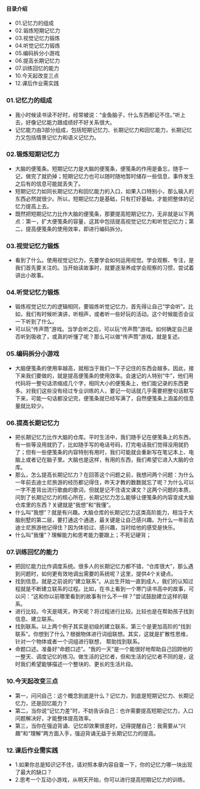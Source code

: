 #### 目录介绍
- 01.记忆力的组成
- 02.锻炼短期记忆力
- 03.视觉记忆力锻炼
- 04.听觉记忆力锻炼
- 05.编码拆分小游戏
- 06.提高长期记忆力
- 07.训练回忆的能力
- 10.今天起改变三点
- 12.课后作业需实践



### 01.记忆力的组成
- 我小时候读书读不好时，经常被说：“金鱼脑子，什么东西都记不住。”听上去，好像记忆能力跟成绩好不好关系很大。
- 记忆能力由3部分组成，包括短期记忆力、长期记忆力和回忆能力，长期记忆力又包括情景记忆力和语义记忆力。



### 02.锻炼短期记忆力
- 大脑的便笺条。短期记忆力是大脑的便笺条，便笺条的作用是备忘，随手一记，做完了就扔掉；短期记忆力也可以随时随地暂时储存一些信息，事件发生之后有的信息可能就丢失了。
- 短期记忆力如同长期记忆力和回忆能力的入口，如果入口特别小，那么输入的东西必然就很少。所以，短期记忆力是基础，只有打好基础，才能把整体的记忆力提高上去。
- 既然把短期记忆力比作大脑的便笺条，那要提高短期记忆力，无非就是以下两点：第一，扩大便笺条的容量，这其中包括提高视觉记忆力和听觉记忆力；第二，提高便笺条的使用效率，即进行编码拆分。



### 03.视觉记忆力锻炼
- 看到了什么。使用视觉记忆力，先要学会如何运用视觉。学会观察、专注，是我们首先要关注的。当开始读故事时，就要逐渐养成学会观察的习惯，尝试着讲出小故事。



### 04.听觉记忆力锻炼
- 锻炼视觉记忆力的逻辑相同，要锻炼听觉记忆力，首先得让自己“学会听”。比如，我们有时候听演讲，听相声，或者听一些好玩的活动。这个时候能否会议一下听到了什么。
- 可以玩“传声筒”游戏。当学会听之后，可以玩“传声筒”游戏。如何确定自己是否听到吸收了，或真的听懂了呢？那么可以做“传声筒”游戏，就是复述。




### 05.编码拆分小游戏
- 大脑便笺条的使用率越高，就相当于我们一下子记住的东西会越多。因此，接下来我们要做的，就是提高便笺条的使用效率。会速记的人特别“牛”，他们用代码将一整句话浓缩成几个字，相同大小的便笺条上，他们能记录的东西更多。对我们这些没有经过专业训练的人，要记一句话就几乎需要把整句话默写下来，可能一句话都没记完，便笺条就已经写满了，自然便笺条上涵盖的信息量就比较少。




### 06.提高长期记忆力
- 把长期记忆力比作大脑的仓库。平时生活中，我们随手记在便笺条上的东西，有一些等没用就扔了，比如随手写的电话号码，打完电话我们觉得没用就扔了；但有一些便笺条的内容特别有用时，我们可能就会重新写在笔记本上、电脑上或者记在脑子里。大脑也是这样，有用的东西，我们希望它进入大脑的仓库。
- 那么，怎么提高长期记忆力？在回答这个问题之前，我想问两个问题：为什么一年前去迪士尼旅游的经历都记得住，昨天才教的数数就忘了呢？为什么可以一字不差背出流行歌曲的歌词，但就是记不住语文课文？这两个问题的本质，问到了长期记忆力的核心所在，长期记忆力怎么能够让便笺条的内容变成大脑仓库里的东西？关键就是“我想”和“我懂”。
- 什么叫“我想”？就是有兴趣。大脑仓库的长期记忆力这类高阶能力，相当于大脑别墅的第二层，要打通这个通道，最关键是让自己感兴趣。为什么一年前去迪士尼旅游他记得住？因为体验过、感兴趣，当时给他的感受是快乐。
- 什么叫“我懂”？理解能力和思考能力要跟上；不死记硬背；




### 07.训练回忆的能力
- 把回忆能力比作调度系统。很多人的长期记忆力都不错，“仓库很大”，那么遇到问题时，如何更有效地调出需要的系统呢？这里，提供4个关键点。
- 找到信息。就是之前说的“建立联系”。从出生开始一直到成人，我们的认知过程就是不断建立联系的过程。比如，在书上看到一个寒门读书高中的故事，可以问：“这和你以前哪里看到的故事有什么不一样？”尝试鼓励建立这样的联系。
- 进行比较。今天是晴天，昨天呢？将过程进行比较。比较也是在帮助孩子找到信息、建立联系。
- 找到联系。以上两个例子其实是初级的建立联系，第三个是更加高阶的“找到联系”。你想到了什么？根据物体进行词组联想。其实，这就是扩散性思维，针对一个物体或者一个词组进行联想， 帮助找到联系。
- 命题口述。准备好“命题口述”。“我的一天”是一个能很好地帮助自己回顾他的一整天、调度记忆的练习。做生活的记忆者，但和生活的记忆者不同的是，这时我们希望能够描述一个整块的、更长的生活片段。





### 10.今天起改变三点
- 第一，问问自己：这个概念到底是什么？记忆力，到底是短期记忆力、长期记忆力，还是回忆能力？
- 第二，当你说“记忆力差”时，不妨告诉自己：也许需要提高短期记忆力，入口问题解决好，才能整体提高效率。
- 第三，当你在强迫背诵、记忆却效果很差时，记得提醒自己：我需要从“兴趣”和“理解”两方面入手，强迫背诵无益于长期记忆力的提高。



### 12.课后作业需实践
- 1.如果你总是知识记不住，请对照本章内容自查一下，你的记忆力哪一块出现了最大的缺口？
- 2.思考一个互动小游戏，从明天开始，你可以进行提高短期记忆力的训练。









